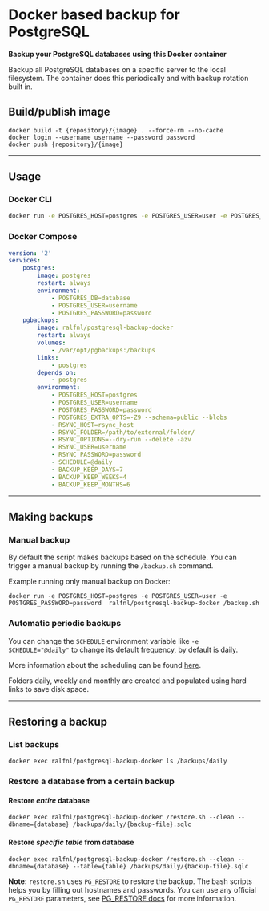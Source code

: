 # Docker based backup for PostgreSQL
**Backup your PostgreSQL databases using this Docker container**

Backup all PostgreSQL databases on a specific server to the local filesystem. The container does this periodically and with backup rotation built in.

## Build/publish image

```shell
docker build -t {repository}/{image} . --force-rm --no-cache
docker login --username username --password password
docker push {repository}/{image}
```
---
## Usage

### Docker CLI
```sh
docker run -e POSTGRES_HOST=postgres -e POSTGRES_USER=user -e POSTGRES_PASSWORD=password ralfnl/postgresql-backup-docker
```

### Docker Compose
```yaml
version: '2'
services:
    postgres:
        image: postgres
        restart: always
        environment:
            - POSTGRES_DB=database
            - POSTGRES_USER=username
            - POSTGRES_PASSWORD=password
    pgbackups:
        image: ralfnl/postgresql-backup-docker
        restart: always
        volumes:
            - /var/opt/pgbackups:/backups
        links:
            - postgres
        depends_on:
            - postgres
        environment:
            - POSTGRES_HOST=postgres
            - POSTGRES_USER=username
            - POSTGRES_PASSWORD=password
            - POSTGRES_EXTRA_OPTS=-Z9 --schema=public --blobs
            - RSYNC_HOST=rsync_host
            - RSYNC_FOLDER=/path/to/external/folder/
            - RSYNC_OPTIONS=--dry-run --delete -azv
            - RSYNC_USER=username
            - RSYNC_PASSWORD=password
            - SCHEDULE=@daily
            - BACKUP_KEEP_DAYS=7
            - BACKUP_KEEP_WEEKS=4
            - BACKUP_KEEP_MONTHS=6
```
---
## Making backups

### Manual backup
By default the script makes backups based on the schedule. You can trigger a manual backup by running the `/backup.sh` command.

Example running only manual backup on Docker:
```shell
docker run -e POSTGRES_HOST=postgres -e POSTGRES_USER=user -e POSTGRES_PASSWORD=password  ralfnl/postgresql-backup-docker /backup.sh
```

### Automatic periodic backups

You can change the `SCHEDULE` environment variable like `-e SCHEDULE="@daily"` to change its default frequency, by default is daily.

More information about the scheduling can be found [here](http://godoc.org/github.com/robfig/cron#hdr-Predefined_schedules).

Folders daily, weekly and monthly are created and populated using hard links to save disk space.

---

## Restoring a backup

### List backups

```shell
docker exec ralfnl/postgresql-backup-docker ls /backups/daily
```

### Restore a database from a certain backup

#### Restore _entire_ database
```shell
docker exec ralfnl/postgresql-backup-docker /restore.sh --clean --dbname={database} /backups/daily/{backup-file}.sqlc
```

#### Restore _specific table_ from database
```shell
docker exec ralfnl/postgresql-backup-docker /restore.sh --clean --dbname={database} --table={table} /backups/daily/{backup-file}.sqlc
```

**Note:** `restore.sh` uses `PG_RESTORE` to restore the backup. The bash scripts helps you by filling out hostnames and passwords. You can use any official `PG_RESTORE` parameters, see [PG_RESTORE docs](https://www.postgresql.org/docs/10/static/app-pgrestore.html) for more information.
